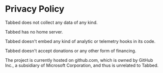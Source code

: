# Privacy Policy

Tabbed does not collect any data of any kind.

Tabbed has no home server.

Tabbed doesn't embed any kind of analytic or telemetry hooks in its code.

Tabbed doesn't accept donations or any other form of financing.

The project is currently hosted on github.com, which is owned by GitHub Inc., a subsidiary of Microsoft Corporation, and thus is unrelated to Tabbed.
